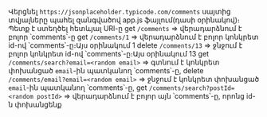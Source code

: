 Վերցնել `https://jsonplaceholder.typicode.com/comments` սայտից տվյալները պահել զանգվածով app.js ֆայլում(դասի օրինակով)։
Պետք է ստեղծել հետևյալ URl-ը
get `/comments` => վերադարձնում է բոլոր ՝comments՝-ը
get `/comments/1` => վերադարձնում է բոլոր կոնկրետ id-ով ՝comments՝-ը։Այս օրինակում 1
delete `/comments/13` => ջնջում է բոլոր կոնկրետ id-ով ՝comments՝-ը։Այս օրինակում 13
get `/comments/search?email=<random email>` => գտնում է կոնկրետ փոխանցած `email`-ին պատկանող ՝comments՝-ը,
delete `/comments/email?email=<random email>` => ջնջում է կոնկրետ փոխանցած `email`-ին պատկանող ՝comments՝-ը,
get `/comments/search?postId=<random postId>` => վերադարձնում է բոլոր այն ՝comments՝-ը, որոնց id-ն փոխանցենք
